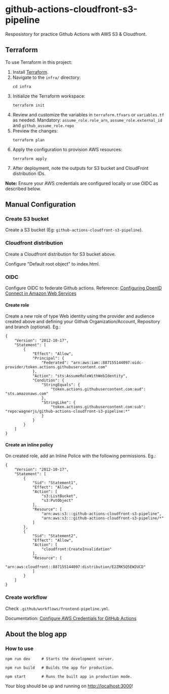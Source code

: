 # github-actions-cloudfront-s3-pipeline
Resposistory for practice Github Actions with AWS S3 &amp; Cloudfront.

## Terraform

To use Terraform in this project:

1. Install [Terraform](https://www.terraform.io/downloads.html).
2. Navigate to the `infra/` directory:
    ```
    cd infra
    ```
3. Initialize the Terraform workspace:
    ```
    terraform init
    ```
4. Review and customize the variables in `terraform.tfvars` or `variables.tf` as needed. Mandatory: `assume_role.role_arn`, `assume_role.external_id` and `github_assume_role.repo`
5. Preview the changes:
    ```
    terraform plan
    ```
6. Apply the configuration to provision AWS resources:
    ```
    terraform apply
    ```
7. After deployment, note the outputs for S3 bucket and CloudFront distribution IDs.

**Note:** Ensure your AWS credentials are configured locally or use OIDC as described below.

## Manual Configuration

### Create S3 bucket

Create a S3 bucket (Eg: `github-actions-cloudfront-s3-pipeline`).

### Cloudfront distribution

Create a Cloudfront distribution for S3 bucket above.

Configure "Default root object" to index.html.

### OIDC

Configure OIDC to federate Github actions. Reference: [Configuring OpenID Connect in Amazon Web Services](https://docs.github.com/en/actions/how-tos/security-for-github-actions/security-hardening-your-deployments/configuring-openid-connect-in-amazon-web-services)

#### Create role

Create a new role of type Web identity using the provider and audience created above and defining your Github Organization/Account, Repository and branch (optional). Eg.:

```
{
    "Version": "2012-10-17",
    "Statement": [
        {
            "Effect": "Allow",
            "Principal": {
                "Federated": "arn:aws:iam::887155144097:oidc-provider/token.actions.githubusercontent.com"
            },
            "Action": "sts:AssumeRoleWithWebIdentity",
            "Condition": {
                "StringEquals": {
                    "token.actions.githubusercontent.com:aud": "sts.amazonaws.com"
                },
                "StringLike": {
                    "token.actions.githubusercontent.com:sub": "repo:wagnerjs/github-actions-cloudfront-s3-pipeline:*"
                }
            }
        }
    ]
}
```

#### Create an inline policy

On created role, add an Inline Police with the following permissions. Eg.:

```
{
    "Version": "2012-10-17",
    "Statement": [
        {
            "Sid": "Statement1",
            "Effect": "Allow",
            "Action": [
                "s3:ListBucket",
                "s3:PutObject"
            ],
            "Resource": [
                "arn:aws:s3:::github-actions-cloudfront-s3-pipeline",
                "arn:aws:s3:::github-actions-cloudfront-s3-pipeline/*"
            ]
        },
        {
            "Sid": "Statement2",
            "Effect": "Allow",
            "Action": [
                "cloudfront:CreateInvalidation"
            ],
            "Resource": [
                "arn:aws:cloudfront::887155144097:distribution/E2ZRK5Q5EW2UCD"
            ]
        }
    ]
}
```

### Create workflow

Check `.github/workflows/frontend-pipeline.yml`.

Documentation: [Configure AWS Credentials for GitHub Actions
](https://github.com/aws-actions/configure-aws-credentials?tab=readme-ov-file#oidc-audience) 

## About the blog app

### How to use

```
npm run dev     # Starts the development server.

npm run build   # Builds the app for production.

npm start       # Runs the built app in production mode.
```

Your blog should be up and running on [http://localhost:3000](http://localhost:3000)!
